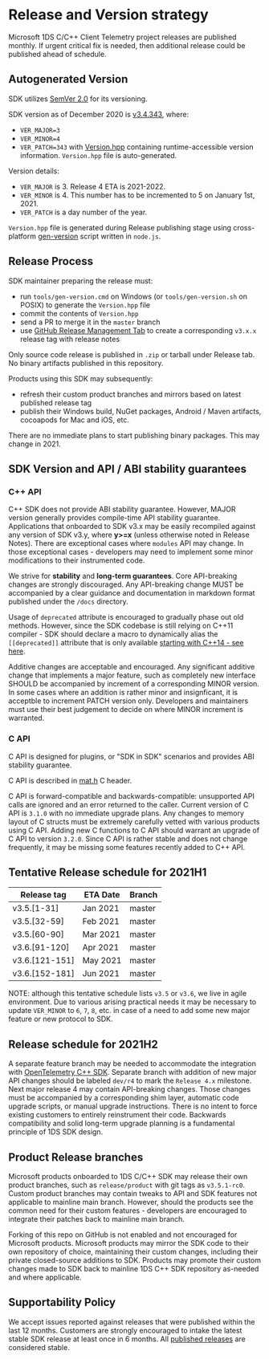 # Release and Version strategy

Microsoft 1DS C/C++ Client Telemetry project releases are published monthly.
If urgent critical fix is needed, then additional release could be published ahead of schedule.

## Autogenerated Version

SDK utilizes [SemVer 2.0](https://semver.org/) for its versioning.

SDK version as of December 2020 is [v3.4.343](https://github.com/microsoft/cpp_client_telemetry/releases/tag/v3.4.343),
where:
- `VER_MAJOR=3`
- `VER_MINOR=4`
- `VER_PATCH=343`
with [Version.hpp](https://github.com/microsoft/cpp_client_telemetry/blob/master/lib/include/public/Version.hpp)
containing runtime-accessible version information. `Version.hpp` file is auto-generated.

Version details:
- `VER_MAJOR` is 3. Release 4 ETA is 2021-2022.
- `VER_MINOR` is 4. This number has to be incremented to 5 on January 1st, 2021.
- `VER_PATCH` is a day number of the year.

`Version.hpp` file is generated during Release publishing stage using cross-platform
[gen-version](https://github.com/microsoft/cpp_client_telemetry/blob/master/tools/version.js) script written in `node.js`.

## Release Process

SDK maintainer preparing the release must:
- run `tools/gen-version.cmd` on Windows (or `tools/gen-version.sh` on POSIX) to generate the `Version.hpp` file
- commit the contents of `Version.hpp`
- send a PR to merge it in the `master` branch
- use [GitHub Release Management Tab](https://github.com/microsoft/cpp_client_telemetry/releases/new)
to create a corresponding `v3.x.x` release tag with release notes

Only source code release is published in `.zip` or tarball under Release tab. No binary artifacts published in this repository.

Products using this SDK may subsequently:
- refresh their custom product branches and mirrors based on latest published release tag
- publish their Windows build, NuGet packages, Android / Maven artifacts, cocoapods for Mac and iOS, etc.

There are no immediate plans to start publishing binary packages. This may change in 2021.

## SDK Version and API / ABI stability guarantees

### C++ API

C++ SDK does not provide ABI stability guarantee. However, MAJOR version generally
provides compile-time API stability guarantee. Applications that onboarded to
SDK v3.x may be easily recompiled against any version of SDK v3.y, where **y>=x**
(unless otherwise noted in Release Notes). There are exceptional cases where `modules`
API may change. In those exceptional cases - developers may need to implement some
minor modifications to their instrumented code.

We strive for **stability** and **long-term guarantees**. Core API-breaking changes
are strongly discouraged. Any API-breaking change MUST be accompanied by a clear guidance
and documentation in markdown format published under the `/docs` directory.

Usage of `deprecated` attribute is encouraged to gradually phase out old methods.
However, since the SDK codebase is still relying on C++11 compiler - SDK should declare
a macro to dynamically alias the `[[deprecated]]` attribute that is only available
[starting with C++14 - see here](https://en.cppreference.com/w/cpp/language/attributes/deprecated).

Additive changes are acceptable and encouraged. Any significant additive change that
implements a major feature, such as completely new interface SHOULD be accompanied
by increment of a corresponding MINOR version. In some cases where an addition is rather
minor and insignficant, it is acceptble to increment PATCH version only. Developers and
maintainers must use their best judgement to decide on where MINOR increment is warranted.

### C API

C API is designed for plugins, or "SDK in SDK" scenarios and provides ABI stability guarantee.

C API is described in [mat.h](https://github.com/microsoft/cpp_client_telemetry/blob/master/lib/include/public/mat.h) C header.

C API is forward-compatible and backwards-compatible: unsupported API calls are ignored and
an error returned to the caller. Current version of C API is `3.1.0` with no immediate
upgrade plans. Any changes to memory layout of C structs must be extremely carefully vetted
with various products using C API. Adding new C functions to C API should warrant an upgrade
of C API to version `3.2.0`. Since C API is rather stable and does not change frequently,
it may be missing some features recently added to C++ API.

## Tentative Release schedule for 2021H1

Release tag      | ETA Date | Branch
-----------------|----------|--------
v3.5.[1-31]      | Jan 2021 | master
v3.5.[32-59]     | Feb 2021 | master
v3.5.[60-90]     | Mar 2021 | master
v3.6.[91-120]    | Apr 2021 | master
v3.6.[121-151]   | May 2021 | master
v3.6.[152-181]   | Jun 2021 | master

NOTE: although this tentative schedule lists `v3.5` or `v3.6`, we live in agile environment.
Due to various arising practical needs it may be necessary to update `VER_MINOR` to `6`, `7`,
`8`, etc. in case of a need to add some new major feature or new protocol to SDK.

## Release schedule for 2021H2

A separate feature branch may be needed to accommodate the integration with
[OpenTelemetry C++ SDK](https://github.com/open-telemetry/opentelemetry-cpp).
Separate branch with addition of new major API changes should be labeled
`dev/r4` to mark the `Release 4.x` milestone. Next major release 4 may contain
API-breaking changes. Those changes must be accompanied by a corresponding
shim layer, automatic code upgrade scripts, or manual upgrade instructions.
There is no intent to force existing customers to entirely reinstrument their
code. Backwards compatibility and solid long-term upgrade planning is
a fundamental principle of 1DS SDK design.

## Product Release branches

Microsoft products onboarded to 1DS C/C++ SDK may release their own product branches, such as `release/product`
with git tags as `v3.5.1-rc0`. Custom product branches may contain tweaks to API and SDK features
not applicable to mainline main branch. However, should the products see the common need for their
custom features - developers are encouraged to integrate their patches back to mainline main branch.

Forking of this repo on GitHub is not enabled and not encouraged for Microsoft products. Microsoft
products may mirror the SDK code to their own repository of choice, maintaining their custom changes,
including their private closed-source additions to SDK. Products may promote their custom changes
made to SDK back to mainline 1DS C++ SDK repository as-needed and where applicable.

## Supportability Policy

We accept issues reported against releases that were published within the last 12 months.
Customers are strongly encouraged to intake the latest stable SDK release at least once in 6 months.
All [published releases](https://github.com/microsoft/cpp_client_telemetry/releases) are considered stable.
